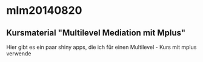 mlm20140820
===========

## Kursmaterial "Multilevel Mediation mit Mplus"  

Hier gibt es ein paar shiny apps, die ich für einen Multilevel - Kurs mit mplus verwende
